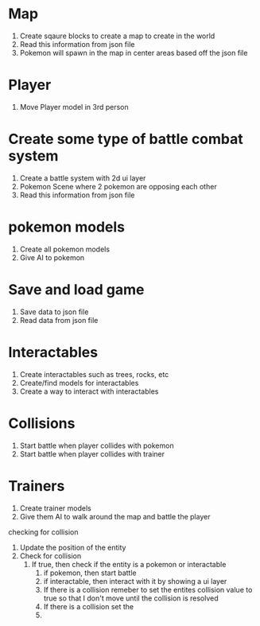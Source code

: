 # Map
1. Create sqaure blocks to create a map to create in the world
2. Read this information from json file
3. Pokemon will spawn in the map in center areas based off the json file

# Player
1. Move Player model in 3rd person

# Create some type of battle combat system 
1. Create a battle system with 2d ui layer
2. Pokemon Scene where 2 pokemon are opposing each other
3. Read this information from json file

# pokemon models
1. Create all pokemon models
2. Give AI to pokemon

# Save and load game
1. Save data to json file
2. Read data from json file

# Interactables
1. Create interactables such as trees, rocks, etc
2. Create/find models for interactables
3. Create a way to interact with interactables

# Collisions
1. Start battle when player collides with pokemon
2. Start battle when player collides with trainer

# Trainers
1. Create trainer models
2. Give them AI to walk around the map and battle the player


checking for collision

1. Update the position of the entity
2. Check for collision
   1. If true, then check if the entity is a pokemon or interactable
      1. if pokemon, then start battle
      2. if interactable, then interact with it by showing a ui layer
      3. If there is a collision remeber to set the entites collision value to true so that I don't move until the collision is resolved
      4. If there is a collision set the 
      5. 






